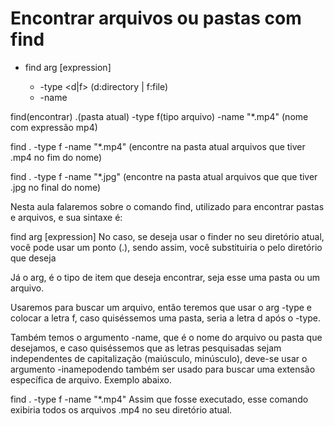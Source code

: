 # Encontrar arquivos ou pastas com find

* find <path> arg [expression]
    * -type <d|f> (d:directory | f:file)
    * -name 

find(encontrar) .(pasta atual) -type f(tipo arquivo) -name "*.mp4" (nome com expressão mp4)

find . -type f -name "*.mp4" (encontre na pasta atual arquivos que tiver .mp4 no fim do nome)

find . -type f -name "*.jpg" (encontre na pasta atual arquivos que  que tiver .jpg no final do nome)











Nesta aula falaremos sobre o comando find, utilizado para encontrar pastas e arquivos, e sua sintaxe é:

find <caminho> arg [expression]
No caso, se deseja usar o finder no seu diretório atual, você pode usar um ponto (.), sendo assim, você substituiria o <path> pelo diretório que deseja

Já o arg, é o tipo de item que deseja encontrar, seja esse uma pasta ou um arquivo.

Usaremos para buscar um arquivo, então teremos que usar o arg -type e colocar a letra f, caso quiséssemos uma pasta, seria a letra d após o -type.

Também temos o argumento -name, que é o nome do arquivo ou pasta que desejamos, e caso quiséssemos que as letras pesquisadas sejam independentes de capitalização (maiúsculo, minúsculo), deve-se usar o argumento -inamepodendo também ser usado para buscar uma extensão específica de arquivo. Exemplo abaixo.

find . -type f -name "*.mp4"
Assim que fosse executado, esse comando exibiria todos os arquivos .mp4 no seu diretório atual.